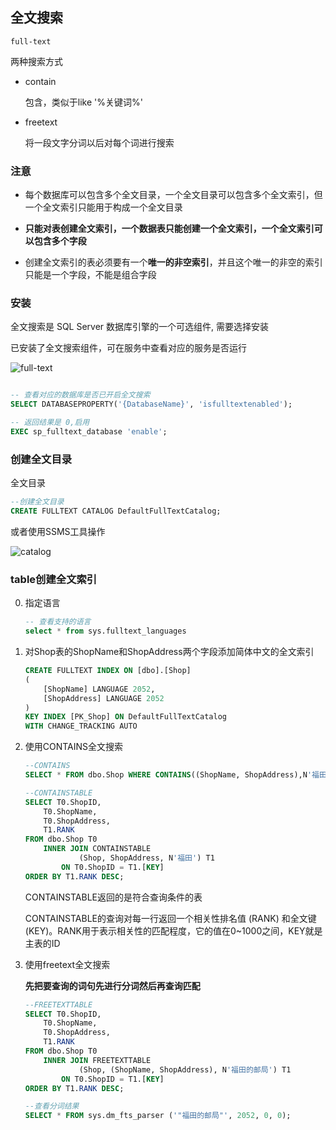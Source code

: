 ## 全文搜索

```full-text```

两种搜索方式

* contain

    包含，类似于like '%关键词%'

* freetext

    将一段文字分词以后对每个词进行搜索

### 注意

* 每个数据库可以包含多个全文目录，一个全文目录可以包含多个全文索引，但一个全文索引只能用于构成一个全文目录


* **只能对表创建全文索引，一个数据表只能创建一个全文索引，一个全文索引可以包含多个字段**


* 创建全文索引的表必须要有一个**唯一的非空索引**，并且这个唯一的非空的索引只能是一个字段，不能是组合字段

### 安装

全文搜索是 SQL Server 数据库引擎的一个可选组件, 需要选择安装

已安装了全文搜索组件，可在服务中查看对应的服务是否运行

![full-text](https://img2020.cnblogs.com/blog/366621/202007/366621-20200713212850161-650068645.png)


```sql

-- 查看对应的数据库是否已开启全文搜索
SELECT DATABASEPROPERTY('{DatabaseName}', 'isfulltextenabled');

-- 返回结果是 0,启用
EXEC sp_fulltext_database 'enable';
```


### 创建全文目录

全文目录

```sql
--创建全文目录
CREATE FULLTEXT CATALOG DefaultFullTextCatalog;
```

或者使用SSMS工具操作

![catalog](https://img2020.cnblogs.com/blog/366621/202007/366621-20200713212903825-1686418031.png)


### table创建全文索引

0. 指定语言

    ```sql
    -- 查看支持的语言
    select * from sys.fulltext_languages
    ```

1. 对Shop表的ShopName和ShopAddress两个字段添加简体中文的全文索引


    ```sql
	CREATE FULLTEXT INDEX ON [dbo].[Shop]
	( 
		[ShopName] LANGUAGE 2052,
		[ShopAddress] LANGUAGE 2052
	) 
	KEY INDEX [PK_Shop] ON DefaultFullTextCatalog
	WITH CHANGE_TRACKING AUTO
    ```

2. 使用CONTAINS全文搜索

    ```sql
    --CONTAINS
    SELECT * FROM dbo.Shop WHERE CONTAINS((ShopName, ShopAddress),N'福田')

    --CONTAINSTABLE
    SELECT T0.ShopID,
		T0.ShopName,
		T0.ShopAddress,
		T1.RANK
	FROM dbo.Shop T0
		INNER JOIN CONTAINSTABLE
				(Shop, ShopAddress, N'福田') T1
			ON T0.ShopID = T1.[KEY]
	ORDER BY T1.RANK DESC;
    ```

    CONTAINSTABLE返回的是符合查询条件的表

    CONTAINSTABLE的查询对每一行返回一个相关性排名值 (RANK) 和全文键 (KEY)。RANK用于表示相关性的匹配程度，它的值在0~1000之间，KEY就是主表的ID

2. 使用freetext全文搜索

    **先把要查询的词句先进行分词然后再查询匹配**

    ```sql
    --FREETEXTTABLE
	SELECT T0.ShopID,
		T0.ShopName,
		T0.ShopAddress,
		T1.RANK
	FROM dbo.Shop T0
		INNER JOIN FREETEXTTABLE
				(Shop, (ShopName, ShopAddress), N'福田的邮局') T1
			ON T0.ShopID = T1.[KEY]
	ORDER BY T1.RANK DESC;

    --查看分词结果
    SELECT * FROM sys.dm_fts_parser ('"福田的邮局"', 2052, 0, 0);
    ```